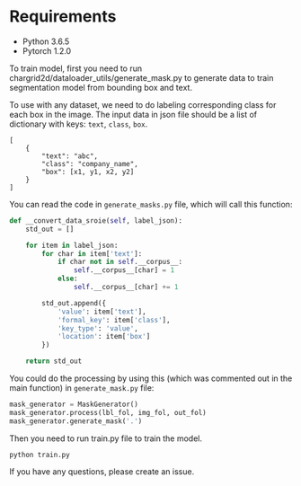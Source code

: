 # Requirements
- Python 3.6.5
- Pytorch 1.2.0

To train model, first you need to run chargrid2d/dataloader_utils/generate_mask.py to generate data to train segmentation model from bounding box and text.

To use with any dataset, we need to do labeling corresponding class for each box in the image. The input data in json file should be a list of dictionary with keys: `text`, `class`, `box`.

```
[
    {
        "text": "abc",
        "class": "company_name",
        "box": [x1, y1, x2, y2]
    }
]
```

You can read the code in `generate_masks.py` file, which will call this function:

```python
def __convert_data_sroie(self, label_json):
    std_out = []

    for item in label_json:
        for char in item['text']:
            if char not in self.__corpus__:
                self.__corpus__[char] = 1
            else:
                self.__corpus__[char] += 1

        std_out.append({
            'value': item['text'],
            'formal_key': item['class'],
            'key_type': 'value',
            'location': item['box']
        })

    return std_out
```


You could do the processing by using this (which was commented out in the main function) in `generate_mask.py` file:

```python
mask_generator = MaskGenerator()
mask_generator.process(lbl_fol, img_fol, out_fol)
mask_generator.generate_mask('.')
```

Then you need to run train.py file to train the model.
```
python train.py
```

If you have any questions, please create an issue.
